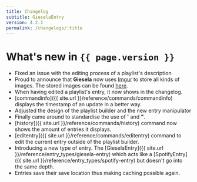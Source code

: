 ```yaml
---
title: Changelog
subtitle: GieselaEntry
version: 4.2.1
permalink: /changelogs/:title
---
```


# What's new in `{{ page.version }}`
- Fixed an issue with the editing process of a playlist's description
- Proud to announce that **Giesela** now uses [Imgur](http://imgur.com/) to store all kinds of images. The stored images can be found [here](http://giesela.imgur.com/).
- When having edited a playlist's entry, it now shows in the changelog.
- [commandinfo]({{ site.url }}/reference/commands/commandinfo) displays the timestamp of an update in a better way.
- Adjusted the design of the playlist builder and the new entry manipulator
- Finally came around to standardise the use of **'** and **"**.
- [history]({{ site.url }}/reference/commands/history) command now shows the amount of entries it displays.
- [editentry]({{ site.url }}/reference/commands/editentry) command to edit the current entry outside of the playlist builder.
- Introducing a new type of entry. The [GieselaEntry]({{ site.url }}/reference/entry_types/giesela-entry) which acts like a [SpotifyEntry]({{ site.url }}/reference/entry_types/spotify-entry) but doesn't go into the same depth.
- Entries save their save location thus making caching possible again.
